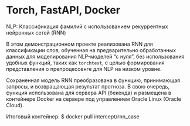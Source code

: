 # Torch, FastAPI, Docker

NLP: Классификация фамилий с использованием рекуррентных нейронных сетей (RNN)

В этом демонстрационном проекте реализована RNN для классификации слов, обученная на предварительно
обработанных данных для моделирования NLP-моделей “с нуля”, без использования удобных функций,
таких как `torchtext`, с целью формирования представления о препроцессенге для NLP на низком уровне.

Сохраненная модель RNN преобразована в функцию, принимающая запросы, и возвращающая результат прогноза. 
В свою очередь, функция использована для сервера API (бекенда) и размещена в контейнерe Docker на сервере 
под управлением Oracle Linux (Oracle Cloud).

Итоговый контейнер: $ docker pull intercept/rnn_case
